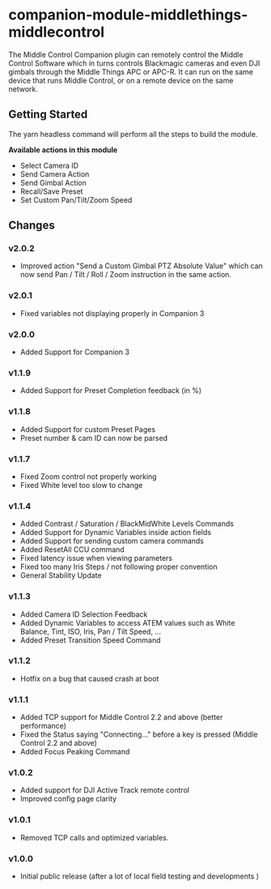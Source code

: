 # companion-module-middlethings-middlecontrol

The Middle Control Companion plugin can remotely control the Middle Control Software which in turns controls Blackmagic cameras and even DJI gimbals through the Middle Things APC or APC-R. It can run on the same device that runs Middle Control, or on a remote device on the same network.

## Getting Started

The yarn headless command will perform all the steps to build the module.         

**Available actions in this module**

- Select Camera ID
- Send Camera Action
- Send Gimbal Action
- Recall/Save Preset
- Set Custom Pan/Tilt/Zoom Speed

## Changes


### v2.0.2

- Improved action "Send a Custom Gimbal PTZ Absolute Value" which can now send Pan / Tilt / Roll / Zoom instruction in the same action. 


### v2.0.1

- Fixed variables not displaying properly in Companion 3


### v2.0.0

- Added Support for Companion 3

  
### v1.1.9

- Added Support for Preset Completion feedback (in %)

### v1.1.8

- Added Support for custom Preset Pages
- Preset number & cam ID can now be parsed

### v1.1.7

- Fixed Zoom control not properly working 
- Fixed White level too slow to change

### v1.1.4

- Added Contrast / Saturation / BlackMidWhite Levels Commands
- Added Support for Dynamic Variables inside action fields
- Added Support for sending custom camera commands
- Added ResetAll CCU command
- Fixed latency issue when viewing parameters
- Fixed too many Iris Steps / not following proper convention
- General Stability Update

### v1.1.3

- Added Camera ID Selection Feedback 
- Added Dynamic Variables to access ATEM values such as White Balance, Tint, ISO, Iris, Pan / Tilt Speed, ... 
- Added Preset Transition Speed Command

### v1.1.2

- Hotfix on a bug that caused crash at boot

### v1.1.1

- Added TCP support for Middle Control 2.2 and above (better performance)
- Fixed the Status saying "Connecting..." before a key is pressed (Middle Control 2.2 and above)
- Added Focus Peaking Command

### v1.0.2

- Added support for DJI Active Track remote control
- Improved config page clarity

### v1.0.1

- Removed TCP calls and optimized variables.

### v1.0.0

- Initial public release (after a lot of local field testing and developments )